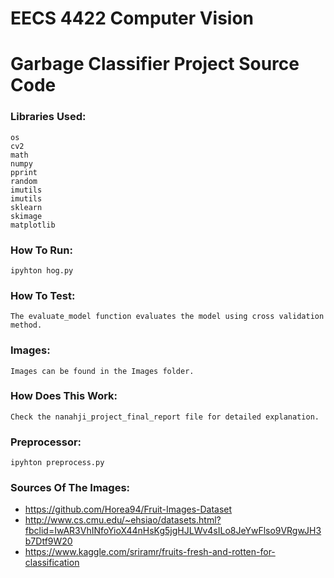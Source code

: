 # EECS 4422 Computer Vision
# Garbage Classifier Project Source Code

### Libraries Used:
```
os
cv2
math
numpy
pprint
random
imutils
imutils
sklearn
skimage 
matplotlib
```

### How To Run:
```
ipyhton hog.py
```

### How To Test:
```
The evaluate_model function evaluates the model using cross validation method.
```

### Images:
```
Images can be found in the Images folder.
```

### How Does This Work:
```
Check the nanahji_project_final_report file for detailed explanation.
```

### Preprocessor:
```
ipyhton preprocess.py
```

### Sources Of The Images:
* https://github.com/Horea94/Fruit-Images-Dataset
* http://www.cs.cmu.edu/~ehsiao/datasets.html?fbclid=IwAR3VhINfoYioX44nHsKg5jgHJLWv4sILo8JeYwFlso9VRgwJH3b7Dtf9W20
* https://www.kaggle.com/sriramr/fruits-fresh-and-rotten-for-classification
